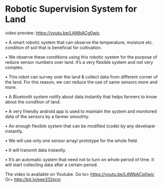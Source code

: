 # Robotic Supervision System for Land

video preview:  https://youtu.be/LAWbACg0wic

• A smart robotic system that can observe the temperature, moisture etc. condition of soil that is beneficial for cultivation. 

• We observe these conditions using this robotic system for the purpose of reduce sensor numbers over land. It’s a very flexible system and not very complex. 

• This robot can survey over the land & collect data from different corner of the land. For this reason, we can reduce the use of same sensors more and more. 

• A Bluetooth system notify about data instantly that helps farmers to know about the condition of land. 

• A very friendly android app is used to maintain the system and monitored data of the sensors by a farmer smoothly. 

• An enough flexible system that can be modified (code) by any developer instantly. 

• We will use only one sensor array/ prototype for the whole field. 

• It will transmit data instantly. 

• It’s an automatic system that need not to turn on whole period of time. It will start collecting data after a certain period.

The video is available on Youtube.
Go to> https://youtu.be/LAWbACg0wic
Or> http://bit.ly/eee332proj
